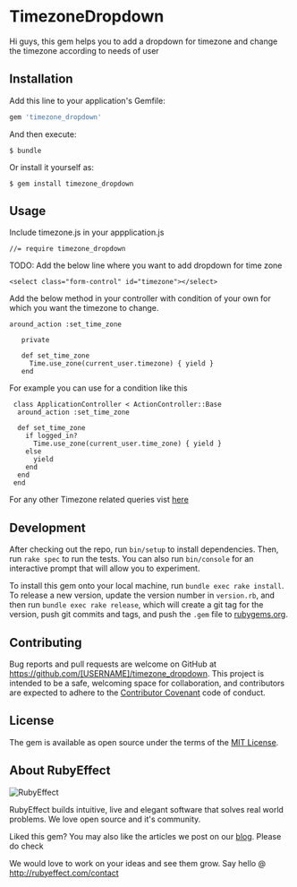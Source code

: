 # TimezoneDropdown

Hi guys, this gem helps you to add a dropdown for timezone and change the timezone 
according to needs of user

## Installation

Add this line to your application's Gemfile:

```ruby
gem 'timezone_dropdown'
```

And then execute:

    $ bundle

Or install it yourself as:

    $ gem install timezone_dropdown

## Usage

Include timezone.js in your appplication.js

    //= require timezone_dropdown

TODO: Add the below line where you want to add dropdown for time zone

```view
<select class="form-control" id="timezone"></select>
```

Add the below method in your controller with condition of your own for which you want the timezone to change.

```
around_action :set_time_zone

   private

   def set_time_zone
     Time.use_zone(current_user.timezone) { yield }
   end
```
For example you can use for a condition like this

```
 class ApplicationController < ActionController::Base
  around_action :set_time_zone

  def set_time_zone
    if logged_in?
      Time.use_zone(current_user.time_zone) { yield }
    else
      yield
    end
  end
 end 
```


For any other Timezone related queries vist <a href="http://api.rubyonrails.org/classes/Time.html">here</a>

## Development

After checking out the repo, run `bin/setup` to install dependencies. Then, run `rake spec` to run the tests. You can also run `bin/console` for an interactive prompt that will allow you to experiment.

To install this gem onto your local machine, run `bundle exec rake install`. To release a new version, update the version number in `version.rb`, and then run `bundle exec rake release`, which will create a git tag for the version, push git commits and tags, and push the `.gem` file to [rubygems.org](https://rubygems.org).

## Contributing

Bug reports and pull requests are welcome on GitHub at https://github.com/[USERNAME]/timezone_dropdown. This project is intended to be a safe, welcoming space for collaboration, and contributors are expected to adhere to the [Contributor Covenant](http://contributor-covenant.org) code of conduct.


## License

The gem is available as open source under the terms of the [MIT License](http://opensource.org/licenses/MIT).

## About RubyEffect

![RubyEffect](http://blog.rubyeffect.com/wp-content/uploads/2015/05/cropped-re_original_logo.png)

RubyEffect builds intuitive, live and elegant software that solves real world problems. We love open source and it's community.

Liked this gem? You may also like the articles we post on our [blog](http://blog.rubyeffect.com). Please do check

We would love to work on your ideas and see them grow. Say hello @ http://rubyeffect.com/contact
